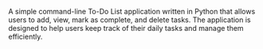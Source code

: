 A simple command-line To-Do List application written in Python that allows users to add, view, mark as complete, and delete tasks. The application is designed to help users keep track of their daily tasks and manage them efficiently.
